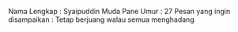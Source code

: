 Nama Lengkap : Syaipuddin Muda Pane
Umur : 27
Pesan yang ingin disampaikan : Tetap berjuang walau semua menghadang
